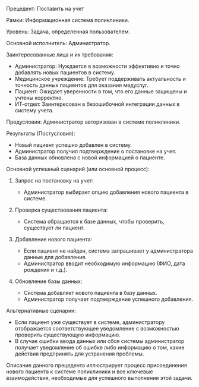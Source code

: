 Прецедент: Поставить на учет

Рамки: Информационная система поликлиники.

Уровень: Задача, определенная пользователем.

Основной исполнитель: Администратор.

Заинтересованные лица и их требования:  
- Администратор: Нуждается в возможности эффективно и точно добавлять новых пациентов в систему.
- Медицинское учреждение: Требует поддерживать актуальность и точность данных пациентов для оказания медуслуг.
- Пациент: Ожидает уверенности в том, что его данные защищены и учтены корректно.
- ИТ-отдел: Заинтересован в безошибочной интеграции данных в систему учета.

Предусловия: Администратор авторизован в системе поликлиники.

Результаты (Постусловия):  
- Новый пациент успешно добавлен в систему.
- Администратор получил подтверждение о постановке на учет.
- База данных обновлена с новой информацией о пациенте.

Основной успешный сценарий (или основной процесс):

1. Запрос на постановку на учет:
   - Администратор выбирает опцию добавления нового пациента в системе.

2. Проверка существования пациента:
   - Система обращается к базе данных, чтобы проверить, существует ли пациент.

3. Добавление нового пациента:
   - Если пациент не найден, система запрашивает у администратора данные для добавления.
   - Администратор вводит необходимую информацию (ФИО, дата рождения и т.д.).

4. Обновление базы данных:
   - Система добавляет нового пациента в базу данных.
   - Администратор получает подтверждение успешного добавления.

Альтернативные сценарии:  
- Если пациент уже существует в системе, администратору отображается соответствующее уведомление с возможностью проверить существующую информацию.
- В случае ошибки ввода данных или сбоя системы администратор получает уведомление об ошибке либо информацию о том, какие действия предпринять для устранения проблемы.

Описание данного прецедента иллюстрирует процесс присоединения нового пациента к системе поликлиники и все ключевые взаимодействия, необходимые для успешного выполнения этой задачи.